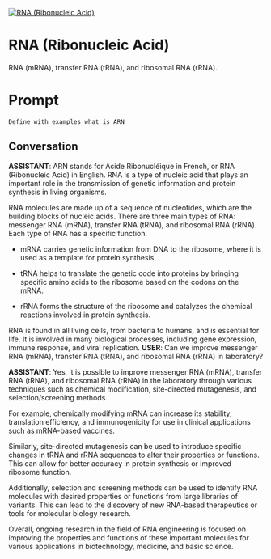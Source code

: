 
[![RNA (Ribonucleic Acid)](https://flow-prompt-covers.s3.us-west-1.amazonaws.com/icon/futuristic/futu_10.png)]()
# RNA (Ribonucleic Acid) 
RNA (mRNA), transfer RNA (tRNA), and ribosomal RNA (rRNA).

# Prompt

```
Define with examples what is ARN
```

## Conversation

**ASSISTANT**: ARN stands for Acide Ribonucléique in French, or RNA (Ribonucleic Acid) in English. RNA is a type of nucleic acid that plays an important role in the transmission of genetic information and protein synthesis in living organisms.



RNA molecules are made up of a sequence of nucleotides, which are the building blocks of nucleic acids. There are three main types of RNA: messenger RNA (mRNA), transfer RNA (tRNA), and ribosomal RNA (rRNA). Each type of RNA has a specific function.



- mRNA carries genetic information from DNA to the ribosome, where it is used as a template for protein synthesis.

- tRNA helps to translate the genetic code into proteins by bringing specific amino acids to the ribosome based on the codons on the mRNA.

- rRNA forms the structure of the ribosome and catalyzes the chemical reactions involved in protein synthesis.



RNA is found in all living cells, from bacteria to humans, and is essential for life. It is involved in many biological processes, including gene expression, immune response, and viral replication.
**USER**: Can we improve messenger RNA (mRNA), transfer RNA (tRNA), and ribosomal RNA (rRNA) in laboratory?


**ASSISTANT**: Yes, it is possible to improve messenger RNA (mRNA), transfer RNA (tRNA), and ribosomal RNA (rRNA) in the laboratory through various techniques such as chemical modification, site-directed mutagenesis, and selection/screening methods.



For example, chemically modifying mRNA can increase its stability, translation efficiency, and immunogenicity for use in clinical applications such as mRNA-based vaccines.



Similarly, site-directed mutagenesis can be used to introduce specific changes in tRNA and rRNA sequences to alter their properties or functions. This can allow for better accuracy in protein synthesis or improved ribosome function.



Additionally, selection and screening methods can be used to identify RNA molecules with desired properties or functions from large libraries of variants. This can lead to the discovery of new RNA-based therapeutics or tools for molecular biology research.



Overall, ongoing research in the field of RNA engineering is focused on improving the properties and functions of these important molecules for various applications in biotechnology, medicine, and basic science.



